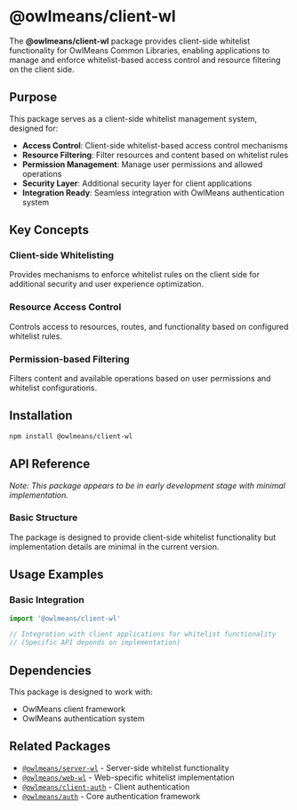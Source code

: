 # @owlmeans/client-wl

The **@owlmeans/client-wl** package provides client-side whitelist functionality for OwlMeans Common Libraries, enabling applications to manage and enforce whitelist-based access control and resource filtering on the client side.

## Purpose

This package serves as a client-side whitelist management system, designed for:

- **Access Control**: Client-side whitelist-based access control mechanisms
- **Resource Filtering**: Filter resources and content based on whitelist rules
- **Permission Management**: Manage user permissions and allowed operations
- **Security Layer**: Additional security layer for client applications
- **Integration Ready**: Seamless integration with OwlMeans authentication system

## Key Concepts

### Client-side Whitelisting
Provides mechanisms to enforce whitelist rules on the client side for additional security and user experience optimization.

### Resource Access Control
Controls access to resources, routes, and functionality based on configured whitelist rules.

### Permission-based Filtering
Filters content and available operations based on user permissions and whitelist configurations.

## Installation

```bash
npm install @owlmeans/client-wl
```

## API Reference

*Note: This package appears to be in early development stage with minimal implementation.*

### Basic Structure

The package is designed to provide client-side whitelist functionality but implementation details are minimal in the current version.

## Usage Examples

### Basic Integration

```typescript
import '@owlmeans/client-wl'

// Integration with client applications for whitelist functionality
// (Specific API depends on implementation)
```

## Dependencies

This package is designed to work with:
- OwlMeans client framework
- OwlMeans authentication system

## Related Packages

- [`@owlmeans/server-wl`](../server-wl) - Server-side whitelist functionality
- [`@owlmeans/web-wl`](../web-wl) - Web-specific whitelist implementation
- [`@owlmeans/client-auth`](../client-auth) - Client authentication
- [`@owlmeans/auth`](../auth) - Core authentication framework